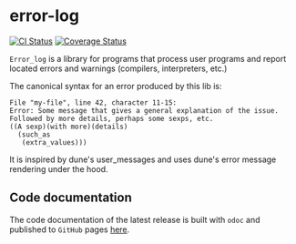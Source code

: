 # error-log

[![CI Status](https://github.com/mbarbin/error-log/workflows/ci/badge.svg)](https://github.com/mbarbin/error-log/actions/workflows/ci.yml)
[![Coverage Status](https://coveralls.io/repos/github/mbarbin/error-log/badge.svg?branch=main)](https://coveralls.io/github/mbarbin/error-log?branch=main)

`Error_log` is a library for programs that process user programs and report
located errors and warnings (compilers, interpreters, etc.)

The canonical syntax for an error produced by this lib is:

```text
File "my-file", line 42, character 11-15:
Error: Some message that gives a general explanation of the issue.
Followed by more details, perhaps some sexps, etc.
((A sexp)(with more)(details)
  (such_as
   (extra_values)))
```

It is inspired by dune's user_messages and uses dune's error message rendering
under the hood.

## Code documentation

The code documentation of the latest release is built with `odoc` and published
to `GitHub` pages [here](https://mbarbin.github.io/error-log).

